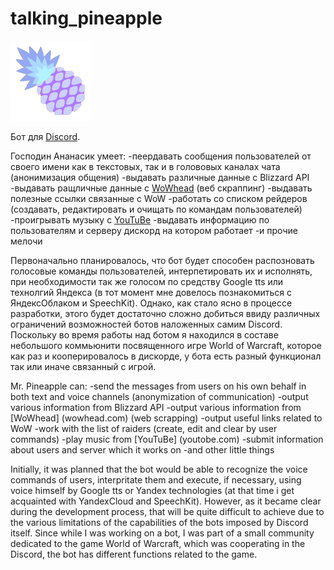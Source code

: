 #  talking_pineapple 

![logo](https://github.com/l0mak/talking_pineapple/blob/master/logo.png)

Бот для [Discord](https://discordapp.com/).

Господин Ананасик умеет:
-пеердавать сообщения пользователей от своего имени как в текстовых, так и в голововых каналах чата (анонимизация общения)
-выдавать различные данные с Blizzard API
-выдавать ращличные данные с [WoWhead](wowhead.com) (веб скраппинг)
-выдавать полезные ссылки связанные с WoW
-работать со списком рейдеров (создавать, редактировать и очищать по командам пользователей)
-проигрывать музыку с [YouTuBe](youtobe.com)
-выдавать информацию по пользователям и серверу дискорд на котором работает
-и прочие мелочи

Первоначально планировалось, что бот будет способен распозновать голосовые команды пользователей, интерпетировать их и исполнять, при необходимости так же голосом по средству Google tts или технолгий Яндекса (в тот момент мне довелось познакомиться с ЯндексОблаком и SpeechKit). Однако, как стало ясно в процессе разработки, этого будет достаточно сложно добиться ввиду различных ограничений возможностей ботов наложенных самим Discord. Поскольку во время работы над ботом я находился в составе небольшого коммьюнити посвященного игре World of Warcraft, которое как раз и кооперировалось в дискорде, у бота есть разный функционал так или иначе связанный с игрой.

Mr. Pineapple can:
-send the messages from users on his own behalf in both text and voice channels (anonymization of communication)
-output various information from Blizzard API
-output various information from [WoWhead] (wowhead.com) (web scrapping)
-output useful links related to WoW
-work with the list of raiders (create, edit and clear by user commands)
-play music from [YouTuBe] (youtobe.com)
-submit information about users and server which it works on
-and other little things

Initially, it was planned that the bot would be able to recognize the voice commands of users, interpritate them and execute, if necessary, using voice himself by Google tts or Yandex technologies (at that time i get acquainted with YandexCloud and SpeechKit). However, as it became clear during the development process, that will be quite difficult to achieve due to the various limitations of the capabilities of the bots imposed by Discord itself. Since while I was working on a bot, I was part of a small community dedicated to the game World of Warcraft, which was cooperating in the Discord, the bot has different functions related to the game.